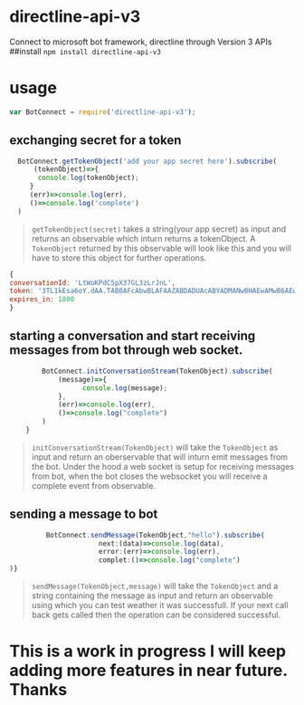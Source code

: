 # directline-api-v3
Connect to microsoft bot framework, directline through Version 3 APIs
##install
`npm install directline-api-v3`
# usage
```javascript
var BotConnect = require('directline-api-v3');
```
## exchanging secret for a token
```javascript
  BotConnect.getTokenObject('add your app secret here').subscribe(
      (tokenObject)=>{
       console.log(tokenObject);
     }
     (err)=>console.log(err),
     ()=>console.log('complete')
  )
  ```
  >`getTokenObject(secret)` takes a string(your app secret) as input and returns an observable which inturn returns a tokenObject.
  A `TokenObject` returned by this observable will look like this and you will have to store this object for further operations.
  
  ```javascript
{ 
  conversationId: 'LtWoKPdC5pX37GL3zLrJnL',
  token: '3TL1kEsa6oY.dAA.TAB0AFcAbwBLAFAAZABDADUAcABYADMANwBHAEwAMwB6AEwAcgBKAG4ATAA.c93vfLV60gE.B8BJw8P6s60.O-8VJVii9WRlu0XrviYzwFES1ZG9ZhGld2QVa7OHSVo',
  expires_in: 1800 
  }
  ```
## starting a conversation and start receiving messages from bot through web socket.
```javascript
        BotConnect.initConversationStream(TokenObject).subscribe(
            (message)=>{
                  console.log(message);
            },
            (err)=>console.log(err),
            ()=>console.log("complete")
        )
    }
```
> `initConversationStream(TokenObject)` will take the `TokenObject` as input and return an oberservable that will inturn emit messages from the bot. Under the hood a web socket is setup for receiving messages from bot, when the bot closes the websocket you will receive a complete event from observable.
## sending a message to bot
```javascript
         BotConnect.sendMessage(TokenObject,"hello").subscribe(
                      next:(data)=>console.log(data),
                      error:(err)=>console.log(err),
                      complet:()=>console.log("complete")
)}
```
> `sendMessage(TokenObject,message)` will take the `TokenObject` and a string containing the message as input and return an observable using which you can test weather it was successfull. If your next call back gets called then the operation can be considered successful.
# This is a work in progress I will keep adding more features in near future. Thanks
